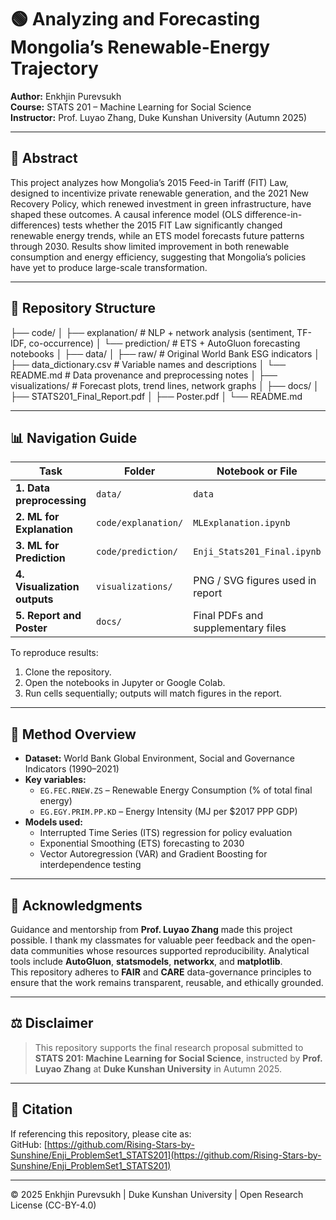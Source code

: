 # 🟢 Analyzing and Forecasting Mongolia’s Renewable-Energy Trajectory

**Author:** Enkhjin Purevsukh  
**Course:** STATS 201 – Machine Learning for Social Science  
**Instructor:** Prof. Luyao Zhang, Duke Kunshan University (Autumn 2025)

---

## 📘 Abstract
This project analyzes how Mongolia’s 2015 Feed-in Tariff (FIT) Law, designed to incentivize private renewable generation, and the 2021 New Recovery Policy, which renewed investment in green infrastructure, have shaped these outcomes. A causal inference model (OLS difference-in-differences) tests whether the 2015 FIT Law significantly changed renewable energy trends, while an ETS model forecasts future patterns through 2030. Results show limited improvement in both renewable consumption and energy efficiency, suggesting that Mongolia’s policies have yet to produce large-scale transformation.

---

## 📂 Repository Structure
├── code/
│ ├── explanation/ # NLP + network analysis (sentiment, TF-IDF, co-occurrence)
│ └── prediction/ # ETS + AutoGluon forecasting notebooks
│
├── data/
│ ├── raw/ # Original World Bank ESG indicators
│ ├── data_dictionary.csv # Variable names and descriptions
│ └── README.md # Data provenance and preprocessing notes
│
├── visualizations/ # Forecast plots, trend lines, network graphs
│
├── docs/
│ ├── STATS201_Final_Report.pdf
│ ├── Poster.pdf
│
└── README.md 

---

## 📊 Navigation Guide

| Task | Folder | Notebook or File |
|------|---------|------------------|
| **1. Data preprocessing** | `data/` | `data` |
| **2. ML for Explanation** | `code/explanation/` | `MLExplanation.ipynb` |
| **3. ML for Prediction** | `code/prediction/` | `Enji_Stats201_Final.ipynb` |
| **4. Visualization outputs** | `visualizations/` | PNG / SVG figures used in report |
| **5. Report and Poster** | `docs/` | Final PDFs and supplementary files |

To reproduce results:
1. Clone the repository.  
2. Open the notebooks in Jupyter or Google Colab.  
3. Run cells sequentially; outputs will match figures in the report.  

---

## 🧠 Method Overview
- **Dataset:** World Bank Global Environment, Social and Governance Indicators (1990–2021)  
- **Key variables:**  
  - `EG.FEC.RNEW.ZS` – Renewable Energy Consumption (% of total final energy)  
  - `EG.EGY.PRIM.PP.KD` – Energy Intensity (MJ per $2017 PPP GDP)  
- **Models used:**  
  - Interrupted Time Series (ITS) regression for policy evaluation  
  - Exponential Smoothing (ETS) forecasting to 2030  
  - Vector Autoregression (VAR) and Gradient Boosting for interdependence testing  

---

## 🙏 Acknowledgments
Guidance and mentorship from **Prof. Luyao Zhang** made this project possible. I thank my classmates for valuable peer feedback and the open-data communities whose resources supported reproducibility. Analytical tools include **AutoGluon**, **statsmodels**, **networkx**, and **matplotlib**.  
This repository adheres to **FAIR** and **CARE** data-governance principles to ensure that the work remains transparent, reusable, and ethically grounded.

---

## ⚖️ Disclaimer
> This repository supports the final research proposal submitted to **STATS 201: Machine Learning for Social Science**, instructed by **Prof. Luyao Zhang** at **Duke Kunshan University** in Autumn 2025.

---

## 🧩 Citation
If referencing this repository, please cite as:  
GitHub: [https://github.com/Rising-Stars-by-Sunshine/Enji_ProblemSet1_STATS201](https://github.com/Rising-Stars-by-Sunshine/Enji_ProblemSet1_STATS201)

---

© 2025 Enkhjin Purevsukh | Duke Kunshan University | Open Research License (CC-BY-4.0)




